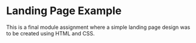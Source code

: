 # Landing Page Example
This is a final module assignment where a simple landing page design was to be created using HTML and CSS.